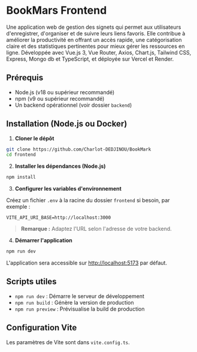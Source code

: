 # BookMars Frontend

Une application web de gestion des signets qui permet aux utilisateurs d'enregistrer, d'organiser et de suivre leurs liens favoris. Elle contribue à améliorer la productivité en offrant un accès rapide, une catégorisation claire et des statistiques pertinentes pour mieux gérer les ressources en ligne. Développée avec Vue.js 3, Vue Router, Axios, Chart.js, Tailwind CSS, Express, Mongo db et TypeScript, et déployée sur Vercel et Render.

## Prérequis

- Node.js (v18 ou supérieur recommandé)
- npm (v9 ou supérieur recommandé)
- Un backend opérationnel (voir dossier `backend`)

## Installation (Node.js ou Docker)

1. **Cloner le dépôt**

```bash
git clone https://github.com/Charlot-DEDJINOU/BookMark
cd frontend
```

2. **Installer les dépendances (Node.js)**
```bash
npm install
```

3. **Configurer les variables d'environnement**

Créez un fichier `.env` à la racine du dossier `frontend` si besoin, par exemple :

```env
VITE_API_URI_BASE=http://localhost:3000
```

> **Remarque :** Adaptez l'URL selon l'adresse de votre backend.


4. **Démarrer l'application**
```bash
npm run dev
```
L'application sera accessible sur [http://localhost:5173](http://localhost:5173) par défaut.


## Scripts utiles

- `npm run dev` : Démarre le serveur de développement
- `npm run build` : Génère la version de production
- `npm run preview` : Prévisualise la build de production

## Configuration Vite

Les paramètres de Vite sont dans `vite.config.ts`.